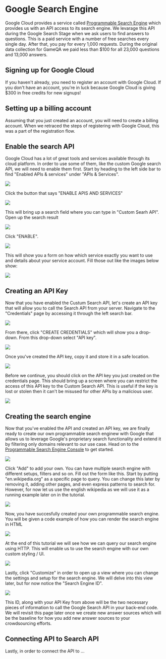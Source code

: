 # Google Search Engine
Google Cloud provides a service called [Programmable Search Engine](https://programmablesearchengine.google.com) which provides us with an API access to its search engine.
We levarage this API during the Google Search Stage when we ask users to 
find answers to questions. This is a paid service with a number of free searches every single day. After that, you pay for every 1,000 requests. During the original data collection for GameQA we paid less than $100 for all 23,000 questions and 13,000 answers. 

## Signing up for Google Cloud
If you haven't already, you need to register an account with Google Cloud. If you don't have an account, you're in luck because Google Cloud is giving $300 in free credits for new signups!

## Setting up a billing account
Assuming that you just created an account, you will need to create a billing account. When we retraced the steps of registering with Google Cloud, this was a part of the registration flow.

## Enable the search API
Google Cloud has a lot of great tools and services available through its cloud platform. In order to use some of them, like the custom Google search API, we will need to enable them first. Start by heading to the left side bar to find "Enabled APIs & services" under "APIs & Services". 

![](../_media/gcc_menu_enabled_apis.png)

Click the button that says "ENABLE APIS AND SERVICES"

![](../_media/gcc_enabled_apis_view.png)

This will bring up a search field where you can type in "Custom Searh API". Open up the search result

![](../_media/gcc_enabled_apis_search.png)

Click "ENABLE".

![](../_media/gcc_enable_button.png)


This will show you a form on how which service exactly you want to use and details about your service account. Fill those out like the images below show:


![](../_media/gcc_enable_forn.png.png.png)

## Creating an API Key

Now that you have enabled the Custum Search API, let's create an API key that will allow you to call the Search API from your server. Navigate to the "Credentials" page by accessing it through the left search bar. 

![](../_media/gcc_credentials_page.png)

From there, click "CREATE CREDENTIALS" which will show you a drop-down. From this drop-down select "API key". 

![](../_media/gcc_api_key_dropdown.png)

Once you've created the API key, copy it and store it in a safe location.


![](../_media/gcc_api_key_modal.png.png)

Before we continue, you should click on the API key you just created on the credentials page. This should bring up a screen where you can restrict the access of this API key to the Custom Search API. This is useful if the key is lost or stolen then it can't be misused for other APIs by a malicious user.

![](../_media/gcc_api_key_restriction.png)

## Creating the search engine

Now that you've enabled the API and created an API key, we are finally ready to create our own programmable search enginew with Google that allows us to leverage Google's proprietary search functionality and extend it by filtering only domains relevant to our use case. Head on to the [Programmable Search Engine Console](https://programmablesearchengine.google.com/) to get started.


![](../_media/)

Click "Add" to add your own. You can have multiple search engine with different setups, filters and so on. Fill out the form like this. Start by putting "en.wikipedia.org" as a specific page to query. You can change this later by removing it, adding other pages, and even express patterns to search for. However, for now let us use the english wikipedia as we will use it as a running example later on in the tutorial.


![](../_media/)

Now, you have succesfully created your own programmable search engine. You will be given a code example of how you can render the search engine in HTML


![](../_media/)

At the end of this tutorial we will see how we can query our search engine using HTTP. This will enable us to use the search engine with our own custom styling / UI.


![](../_media/)

Lastly, click "Customize" in order to open up a view where you can change the settings and setup for the search engine. We will delve into this view later, but for now notice the "Search Engine ID".


![](../_media/)

This ID, along with your API Key from above will be the two necessary pieces of information to call the Google Search API in your back-end code. We will revisit this page later once we create new answer sources which will be the baseline for how you add new answer sources to your crowdsourcing efforts.

## Connecting API to Search API

Lastly, in order to connect the API to ...